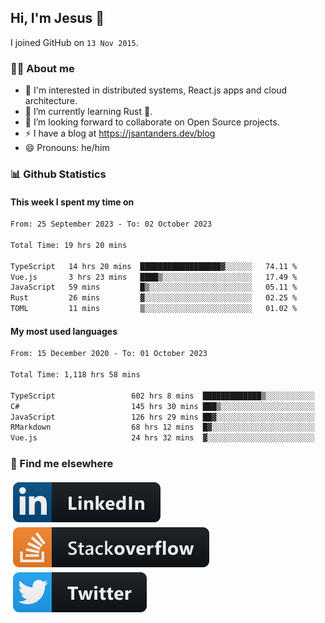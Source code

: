 ## Hi, I'm Jesus 👋

I joined GitHub on `13 Nov 2015`.

<!-- Talking about you -->

### 👨‍💻 About me

- 👦 I'm interested in distributed systems, React.js apps and cloud architecture.
- 🌱 I’m currently learning Rust 🦀.
- 👯 I’m looking forward to collaborate on Open Source projects.
- ⚡️ I have a blog at <https://jsantanders.dev/blog>
- 😄 Pronouns: he/him

### 📊 Github Statistics

#### This week I spent my time on

<!--START_SECTION:weekly-->

```txt
From: 25 September 2023 - To: 02 October 2023

Total Time: 19 hrs 20 mins

TypeScript   14 hrs 20 mins  ██████████████████▓░░░░░░   74.11 %
Vue.js       3 hrs 23 mins   ████▒░░░░░░░░░░░░░░░░░░░░   17.49 %
JavaScript   59 mins         █▒░░░░░░░░░░░░░░░░░░░░░░░   05.11 %
Rust         26 mins         ▓░░░░░░░░░░░░░░░░░░░░░░░░   02.25 %
TOML         11 mins         ▒░░░░░░░░░░░░░░░░░░░░░░░░   01.02 %
```

<!--END_SECTION:weekly-->

#### My most used languages

<!--START_SECTION:alltime-->

```txt
From: 15 December 2020 - To: 01 October 2023

Total Time: 1,118 hrs 58 mins

TypeScript                 602 hrs 8 mins  █████████████▒░░░░░░░░░░░   53.81 %
C#                         145 hrs 30 mins ███▒░░░░░░░░░░░░░░░░░░░░░   13.00 %
JavaScript                 126 hrs 29 mins ██▓░░░░░░░░░░░░░░░░░░░░░░   11.30 %
RMarkdown                  68 hrs 12 mins  █▓░░░░░░░░░░░░░░░░░░░░░░░   06.10 %
Vue.js                     24 hrs 32 mins  ▓░░░░░░░░░░░░░░░░░░░░░░░░   02.19 %
```

<!--END_SECTION:alltime-->

### 📢 Find me elsewhere

<p>
  <a target="_blank" href="https://linkedin.com/in/jsantanders">
    <img src="https://github.com/jsantanders/jsantanders/blob/master/img/linkedin.svg" alt="LinkedIn" style="vertical-align:top; margin:4px">
  </a>
  
  <a target="_blank" href="https://stackoverflow.com/users/7318331/jesus-santander">
    <img src="https://github.com/jsantanders/jsantanders/blob/master/img/stackoverflow.svg" alt="StackOverflow" style="vertical-align:top; margin:4px">
  </a>
  
  <a target="_blank" href="http://twitter.com/jsantanders">
    <img src="https://github.com/jsantanders/jsantanders/blob/master/img/twitter.svg" alt="Twitter" style="vertical-align:top; margin:4px">
  </a>
</p>
